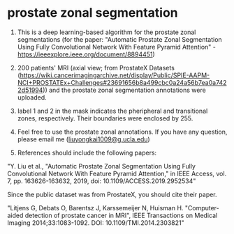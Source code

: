 # prostate zonal segmentation
1. This is a deep learning-based algorithm for the prostate zonal segmentations (for the paper: "Automatic Prostate Zonal Segmentation Using Fully Convolutional Network With Feature Pyramid Attention" - https://ieeexplore.ieee.org/document/8894451)

2. 200 patients' MRI (axial view; from ProstateX Datasets (https://wiki.cancerimagingarchive.net/display/Public/SPIE-AAPM-NCI+PROSTATEx+Challenges#23691656b8a499cbc0a24a56b7ea0a7422d51994)) and the prostate zonal segmentation annotations were uploaded. 

3. label 1 and 2 in the mask indicates the pheripheral and transitional zones, respectively. Their boundaries were enclosed by 255. 

4. Feel free to use the prostate zonal annotations. If you have any question, please email me (liuyongkai1009@g.ucla.edu)

5. References should include the following papers:

"Y. Liu et al., "Automatic Prostate Zonal Segmentation Using Fully Convolutional Network With Feature Pyramid Attention," in IEEE Access, vol. 7, pp. 163626-163632, 2019, doi: 10.1109/ACCESS.2019.2952534"

Since the public dataset was from ProstateX, you should cite their paper. 

"Litjens G, Debats O, Barentsz J, Karssemeijer N, Huisman H. "Computer-aided detection of prostate cancer in MRI", IEEE Transactions on Medical Imaging 2014;33:1083-1092. DOI: 10.1109/TMI.2014.2303821"
